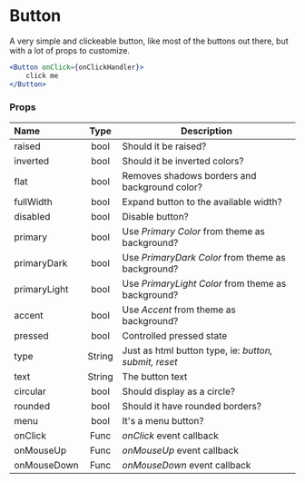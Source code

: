 # Button

A very simple and clickeable button, like most of the buttons out there, but with a lot of props to customize. 

```jsx
<Button onClick={onClickHandler}>
	click me
</Button>
```



### Props

| Name         |  Type  | Description                              |
| :----------- | :----: | ---------------------------------------- |
| raised       |  bool  | Should it be raised?                     |
| inverted     |  bool  | Should it be inverted colors?            |
| flat         |  bool  | Removes shadows borders and background color? |
| fullWidth    |  bool  | Expand button to the available width?    |
| disabled     |  bool  | Disable button?                          |
| primary      |  bool  | Use *Primary Color* from theme as background? |
| primaryDark  |  bool  | Use *PrimaryDark Color* from theme as background? |
| primaryLight |  bool  | Use *PrimaryLight Color* from theme as background? |
| accent       |  bool  | Use *Accent* from theme as background?   |
| pressed      |  bool  | Controlled pressed state                 |
| type         | String | Just as html button type, ie: *button, submit, reset* |
| text         | String | The button text                          |
| circular     |  bool  | Should display as a circle?              |
| rounded      |  bool  | Should it have rounded borders?          |
| menu         |  bool  | It's a menu button?                      |
| onClick      |  Func  | *onClick* event callback                 |
| onMouseUp    |  Func  | *onMouseUp* event callback               |
| onMouseDown  |  Func  | *onMouseDown* event callback             |

